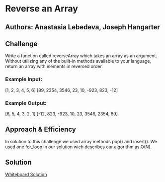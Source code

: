 # Reverse an Array

## Authors: Anastasia Lebedeva, Joseph Hangarter

## Challenge
Write a function called reverseArray which takes an array as an argument. Without utilizing any of the built-in methods available to your language, return an array with elements in reversed order.

### Example Input:
[1, 2, 3, 4, 5, 6]
[89, 2354, 3546, 23, 10, -923, 823, -12]

### Example Output:
[6, 5, 4, 3, 2, 1]
[-12, 823, -923, 10, 23, 3546, 2354, 89]

## Approach & Efficiency
In solution to this challenge we used array methods pop() and insert().
We used one for_loop in our solution wich describes our algorithm as O(N).


## Solution
[Whiteboard Solution](https://github.com/nastinsk/python-data-structures-and-algorithms/blob/master/assets/array-reverse.jpg)

